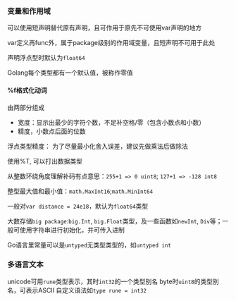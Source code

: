 
### 变量和作用域

可以使用短声明替代原有声明，且可作用于原先不可使用var声明的地方

var定义再func外，属于package级别的作用域变量，且短声明不可用于此处

声明浮点型时默认为`float64`

Golang每个类型都有一个默认值，被称作零值

#### %f格式化动词

由两部分组成

- 宽度：显示出最少的字符个数，不足补空格/零（包含小数点和小数）
- 精度，小数点后面的位数

浮点类型精度： 为了尽量最小化舍入误差，建议先做乘法后做除法

使用%T, 可以打出数据类型

从整数环绕角度理解补码有点意思：`255+1 => 0 uint8`; `127+1 => -128 int8`

整型最大值和最小值：`math.MaxInt16`;`math.MinInt64`


一般对`var distance = 24e18`，默认为`float64`类型

大数存储`big package`:`big.Int`, `big.Float`类型，及一些函数如`newInt`, `Div`等；一般可使用字符串进行初始化，并可传入进制

Go语言里常量可以是`untyped`无类型类型的，如`untyped int`


### 多语言文本

unicode可用`rune`类型表示，其时`int32`的一个类型别名
byte时`uint8`的类型别名，可表示ASCII
自定义语法如`type rune = int32`